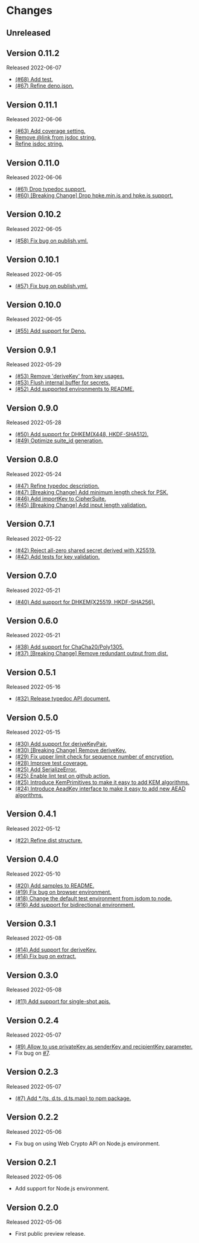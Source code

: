 # Changes

## Unreleased

## Version 0.11.2

Released 2022-06-07

- [(#68) Add test.](https://github.com/dajiaji/hpke-js/pull/68)
- [(#67) Refine deno.json.](https://github.com/dajiaji/hpke-js/pull/67)

## Version 0.11.1

Released 2022-06-06

- [(#63) Add coverage setting.](https://github.com/dajiaji/hpke-js/pull/63)
- [Remove @link from jsdoc string.](https://github.com/dajiaji/hpke-js/commit/829602fda65c16e0d770e9d758beee23ac9bc7b6)
- [Refine jsdoc string.](https://github.com/dajiaji/hpke-js/commit/86e5bb555b7502986c177ebb0fbdcbfea93edf1b)

## Version 0.11.0

Released 2022-06-06

- [(#61) Drop typedoc support.](https://github.com/dajiaji/hpke-js/pull/61)
- [(#60) [Breaking Change] Drop hpke.min.js and hpke.js support.](https://github.com/dajiaji/hpke-js/pull/60)

## Version 0.10.2

Released 2022-06-05

- [(#58) Fix bug on publish.yml.](https://github.com/dajiaji/hpke-js/pull/58)

## Version 0.10.1

Released 2022-06-05

- [(#57) Fix bug on publish.yml.](https://github.com/dajiaji/hpke-js/pull/57)

## Version 0.10.0

Released 2022-06-05

- [(#55) Add support for Deno.](https://github.com/dajiaji/hpke-js/pull/55)

## Version 0.9.1

Released 2022-05-29

- [(#53) Remove 'deriveKey' from key usages.](https://github.com/dajiaji/hpke-js/pull/53)
- [(#53) Flush internal buffer for secrets.](https://github.com/dajiaji/hpke-js/pull/53)
- [(#52) Add supported environments to README.](https://github.com/dajiaji/hpke-js/pull/52)

## Version 0.9.0

Released 2022-05-28

- [(#50) Add support for DHKEM(X448, HKDF-SHA512).](https://github.com/dajiaji/hpke-js/pull/50)
- [(#49) Optimize suite\_id generation.](https://github.com/dajiaji/hpke-js/pull/49)

## Version 0.8.0

Released 2022-05-24

- [(#47) Refine typedoc description.](https://github.com/dajiaji/hpke-js/pull/47)
- [(#47) [Breaking Change] Add minimum length check for PSK.](https://github.com/dajiaji/hpke-js/pull/47)
- [(#46) Add importKey to CipherSuite.](https://github.com/dajiaji/hpke-js/pull/46)
- [(#45) [Breaking Change] Add input length validation.](https://github.com/dajiaji/hpke-js/pull/45)

## Version 0.7.1

Released 2022-05-22

- [(#42) Reject all-zero shared secret derived with X25519.](https://github.com/dajiaji/hpke-js/pull/42)
- [(#42) Add tests for key validation.](https://github.com/dajiaji/hpke-js/pull/42)

## Version 0.7.0

Released 2022-05-21

- [(#40) Add support for DHKEM(X25519, HKDF-SHA256).](https://github.com/dajiaji/hpke-js/pull/40)

## Version 0.6.0

Released 2022-05-21

- [(#38) Add support for ChaCha20/Poly1305.](https://github.com/dajiaji/hpke-js/pull/38)
- [(#37) [Breaking Change] Remove redundant output from dist.](https://github.com/dajiaji/hpke-js/pull/37)

## Version 0.5.1

Released 2022-05-16

- [(#32) Release typedoc API document.](https://github.com/dajiaji/hpke-js/pull/32)

## Version 0.5.0

Released 2022-05-15

- [(#30) Add support for deriveKeyPair.](https://github.com/dajiaji/hpke-js/pull/30)
- [(#30) [Breaking Change] Remove deriveKey.](https://github.com/dajiaji/hpke-js/pull/30)
- [(#29) Fix upper limit check for sequence number of encryption.](https://github.com/dajiaji/hpke-js/pull/29)
- [(#28) Improve test coverage.](https://github.com/dajiaji/hpke-js/pull/28)
- [(#25) Add SerializeError.](https://github.com/dajiaji/hpke-js/pull/25)
- [(#25) Enable lint test on github action.](https://github.com/dajiaji/hpke-js/pull/25)
- [(#25) Introduce KemPrimitives to make it easy to add KEM algorithms.](https://github.com/dajiaji/hpke-js/pull/25)
- [(#24) Introduce AeadKey interface to make it easy to add new AEAD algorithms.](https://github.com/dajiaji/hpke-js/pull/24)

## Version 0.4.1

Released 2022-05-12

- [(#22) Refine dist structure.](https://github.com/dajiaji/hpke-js/pull/22)

## Version 0.4.0

Released 2022-05-10

- [(#20) Add samples to README.](https://github.com/dajiaji/hpke-js/pull/20)
- [(#19) Fix bug on browser environment.](https://github.com/dajiaji/hpke-js/pull/19)
- [(#18) Change the default test environment from jsdom to node.](https://github.com/dajiaji/hpke-js/pull/18)
- [(#16) Add support for bidirectional environment.](https://github.com/dajiaji/hpke-js/pull/16)

## Version 0.3.1

Released 2022-05-08

- [(#14) Add support for deriveKey.](https://github.com/dajiaji/hpke-js/pull/14)
- [(#14) Fix bug on extract.](https://github.com/dajiaji/hpke-js/pull/14)

## Version 0.3.0

Released 2022-05-08

- [(#11) Add support for single-shot apis.](https://github.com/dajiaji/hpke-js/pull/11)

## Version 0.2.4

Released 2022-05-07

- [(#9) Allow to use privateKey as senderKey and recipientKey parameter.](https://github.com/dajiaji/hpke-js/pull/9)
- Fix bug on [#7](https://github.com/dajiaji/hpke-js/pull/7).

## Version 0.2.3

Released 2022-05-07

- [(#7) Add \*.{ts, d.ts, d.ts.map} to npm package.](https://github.com/dajiaji/hpke-js/pull/7)

## Version 0.2.2

Released 2022-05-06

- Fix bug on using Web Crypto API on Node.js environment.

## Version 0.2.1

Released 2022-05-06

- Add support for Node.js environment.

## Version 0.2.0

Released 2022-05-06

- First public preview release.
